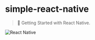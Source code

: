 # simple-react-native

> 🎯 Getting Started with React Native.

![React Native](https://cdn-images-1.medium.com/max/1000/1*GkR93AAlILkmE_3QQf88Ug.png)

